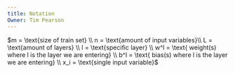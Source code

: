 ```yaml
---
title: Notation
Owner: Tim Pearson
---
```

$m = \text{size of train set} \\  
n = \text{amount of input variables}\\  
L = \text{amount of layers} \\  
l = \text{specific layer} \\  
w^l = \text{ weight(s) where l is the layer we are entering} \\  
b^l = \text{ bias(s) where l is the layer we are entering} \\  
x_i = \text{single input variable}$